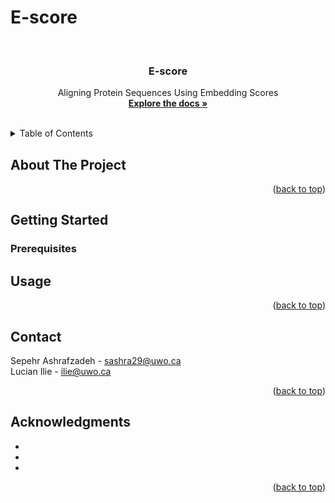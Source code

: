 # E-score

<!-- Improved compatibility of back to top link: See: https://github.com/othneildrew/Best-README-Template/pull/73 -->
<a name="readme-top"></a>
<!--

-->



<br />
<div align="center">

<h3 align="center">E-score</h3>

  <p align="center">
    Aligning Protein Sequences Using Embedding Scores
    <br />
    <a href="https://github.com/lucian-ilie/E-Score"><strong>Explore the docs »</strong></a>
    <br />
    <br />
  </p>
</div>



<!-- TABLE OF CONTENTS -->
<details>
  <summary>Table of Contents</summary>
  <ol>
    <li>
      <a href="#about-the-project">About The Project</a>
      <ul>
      </ul>
    </li>
    <li>
      <a href="#getting-started">Getting Started</a>
      <ul>
        <li><a href="#prerequisites">Prerequisites</a></li>
      </ul>
    </li>
    <li><a href="#usage">Usage</a></li>
    <li><a href="#contact">Contact</a></li>
    <li><a href="#acknowledgments">Acknowledgments</a></li>
  </ol>
</details>



<!-- ABOUT THE PROJECT -->
## About The Project


<p align="right">(<a href="#readme-top">back to top</a>)</p>



<!-- GETTING STARTED -->
## Getting Started


### Prerequisites
<!--
This is an example of how to list things you need to use the software and how to install them.
* npm
  ```sh
  npm install npm@latest -g
<!--  ```

<!-- USAGE EXAMPLES -->
## Usage


<p align="right">(<a href="#readme-top">back to top</a>)</p>



<!-- CONTACT -->
## Contact

Sepehr Ashrafzadeh - sashra29@uwo.ca
<br />
Lucian Ilie - ilie@uwo.ca

<p align="right">(<a href="#readme-top">back to top</a>)</p>



<!-- ACKNOWLEDGMENTS -->
## Acknowledgments

* []()
* []()
* []()

<p align="right">(<a href="#readme-top">back to top</a>)</p>



<!-- MARKDOWN LINKS & IMAGES -->
<!-- https://www.markdownguide.org/basic-syntax/#reference-style-links -->
